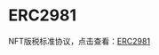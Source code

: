 # ERC2981



NFT版税标准协议，点击查看：[ERC2981](https://eips.ethereum.org/EIPS/eip-2981#optional-royalty-payments%5BRationale%5D)

